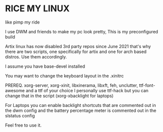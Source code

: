 # RICE MY LINUX
like pimp my ride

I use DWM and friends to make my pc look pretty, This is my preconfigured build

Artix linux has now disabled 3rd party repos since June 2021 that's why there are two scripts, one specifically for artix and one for arch based distros.
Use them accordingly.

I assume you have base-devel installed

You may want to change the keyboard layout in the .xinitrc


PREREQ. xorg-server, xorg-xinit, libxinerama, libxft, feh, unclutter, ttf-font-awesome and a ttf of your choice I personally use ttf-hack but you can change that in the script (xorg-xbacklight for laptops)

For Laptops you can enable backlight shortcuts that are commented out in the dwm config and the battery percentage meter is commented out in the slstatus config


Feel free to use it.
